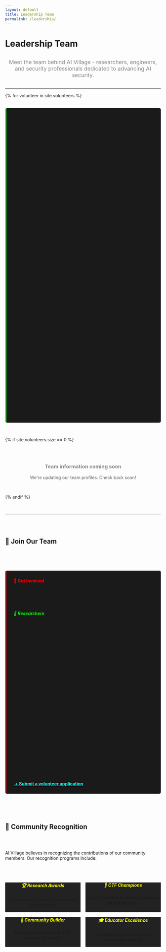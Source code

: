 ```yaml
---
layout: default
title: Leadership Team
permalink: /leadership/
---
```


# Leadership Team

<div style="text-align: center; margin: 2rem 0;">
  <p style="color: #888; font-size: 1.1rem;">
    Meet the team behind AI Village - researchers, engineers, and security professionals dedicated to advancing AI security.
  </p>
</div>

---

<div class="team-grid" style="display: grid; gap: 2rem;">
  {% for volunteer in site.volunteers %}
    <div class="team-member" style="display: flex; gap: 1.5rem; background: #1a1a1a; padding: 1.5rem; border-radius: 5px; border-left: 4px solid #00ff00;">
      
      <div class="member-photo" style="flex-shrink: 0;">
        {% if volunteer.profile %}
          <img 
            src="{{ '/assets/images/profiles/' | append: volunteer.profile | relative_url }}" 
            alt="{{ volunteer.first_name }} {{ volunteer.last_name }}" 
            style="width: 120px; height: 120px; border-radius: 50%; object-fit: cover; border: 2px solid #00ff00;">
        {% else %}
          <div style="width: 120px; height: 120px; border-radius: 50%; background: #333; display: flex; align-items: center; justify-content: center; border: 2px solid #00ff00;">
            <span style="color: #00ff00; font-size: 2rem; font-family: 'JetBrains Mono', monospace;">{{ volunteer.first_name | slice: 0 }}{{ volunteer.last_name | slice: 0 }}</span>
          </div>
        {% endif %}
      </div>
      
      <div class="member-info" style="flex: 1;">
        <h3 style="margin: 0 0 0.5rem 0; color: #00ff00;">
          {{ volunteer.first_name }} {{ volunteer.last_name }}
        </h3>
        
        {% if volunteer.position %}
          <div style="color: #ffff00; font-family: 'JetBrains Mono', monospace; font-size: 0.9rem; margin: 0.25rem 0;">
            <strong>{{ volunteer.position }}</strong>
          </div>
        {% endif %}
        
        {% if volunteer.affiliation %}
          <div style="color: #888; font-size: 0.9rem; margin: 0.25rem 0;">
            <strong>Affiliation:</strong> {{ volunteer.affiliation }}
          </div>
        {% endif %}
        
        {% if volunteer.expertise %}
          <div style="color: #888; font-size: 0.9rem; margin: 0.25rem 0;">
            <strong>Expertise:</strong> {{ volunteer.expertise }}
          </div>
        {% endif %}
        
        {% if volunteer.bio and volunteer.content %}
          <div style="margin-top: 1rem; color: #ccc; line-height: 1.6;">
            {{ volunteer.content | markdownify }}
          </div>
        {% endif %}
      </div>
    </div>
    
    {% unless forloop.last %}
      <hr style="border: none; border-top: 1px solid #333; margin: 1rem 0;">
    {% endunless %}
  {% endfor %}
</div>

{% if site.volunteers.size == 0 %}
<div class="card" style="text-align: center;">
  <h3 style="color: #888;">Team information coming soon</h3>
  <p style="color: #666;">We're updating our team profiles. Check back soon!</p>
</div>
{% endif %}

---

## 🤝 Join Our Team

<div style="background: #1a1a1a; padding: 1.5rem; border-radius: 5px; border-left: 4px solid #ff0000; margin: 2rem 0;">
  <h4 style="color: #ff0000; margin-top: 0;">🚀 Get Involved</h4>
  <p>AI Village is always looking for passionate individuals to join our mission. We welcome contributions from:</p>
  
  <div style="display: grid; grid-template-columns: repeat(auto-fit, minmax(250px, 1fr)); gap: 1rem; margin: 1rem 0;">
    <div>
      <h5 style="color: #00ff00;">🔬 Researchers</h5>
      <ul style="margin: 0.5rem 0;">
        <li>AI/ML security specialists</li>
        <li>Academic researchers</li>
        <li>Industry practitioners</li>
      </ul>
    </div>
    
    <div>
      <h5 style="color: #00ff00;">🛠️ Engineers</h5>
      <ul style="margin: 0.5rem 0;">
        <li>Software developers</li>
        <li>Security engineers</li>
        <li>DevOps specialists</li>
      </ul>
    </div>
    
    <div>
      <h5 style="color: #00ff00;">🎓 Educators</h5>
      <ul style="margin: 0.5rem 0;">
        <li>Workshop leaders</li>
        <li>Content creators</li>
        <li>Community managers</li>
      </ul>
    </div>
    
    <div>
      <h5 style="color: #00ff00;">📋 Organizers</h5>
      <ul style="margin: 0.5rem 0;">
        <li>Event coordinators</li>
        <li>Logistics support</li>
        <li>Marketing/outreach</li>
      </ul>
    </div>
  </div>
  
  <div style="margin-top: 1.5rem;">
    <a href="https://forms.gle/vCrz3zpR8xHCsTtJ8" target="_blank" style="color: #00ffff; font-weight: bold;">
      → Submit a volunteer application
    </a>
  </div>
</div>

## 🌟 Community Recognition

AI Village believes in recognizing the contributions of our community members. Our recognition programs include:

<div style="display: grid; grid-template-columns: repeat(auto-fit, minmax(200px, 1fr)); gap: 1rem; margin: 1.5rem 0;">
  
  <div class="card" style="text-align: center; background: #222;">
    <h5 style="color: #ffff00; margin-top: 0;">🏆 Research Awards</h5>
    <p style="font-size: 0.9rem;">Outstanding AI security research contributions</p>
  </div>
  
  <div class="card" style="text-align: center; background: #222;">
    <h5 style="color: #ffff00; margin-top: 0;">🎯 CTF Champions</h5>
    <p style="font-size: 0.9rem;">Top performers in our competitions and challenges</p>
  </div>
  
  <div class="card" style="text-align: center; background: #222;">
    <h5 style="color: #ffff00; margin-top: 0;">🤝 Community Builder</h5>
    <p style="font-size: 0.9rem;">Exceptional contribution to community growth</p>
  </div>
  
  <div class="card" style="text-align: center; background: #222;">
    <h5 style="color: #ffff00; margin-top: 0;">🎓 Educator Excellence</h5>
    <p style="font-size: 0.9rem;">Outstanding teaching and knowledge sharing</p>
  </div>

</div>